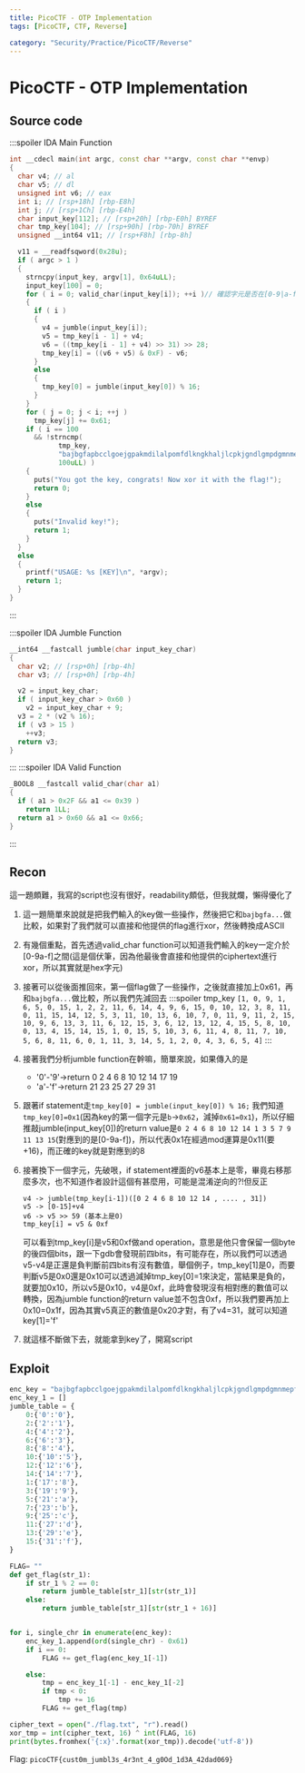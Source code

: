 ```yaml
---
title: PicoCTF - OTP Implementation
tags: [PicoCTF, CTF, Reverse]

category: "Security/Practice/PicoCTF/Reverse"
---
```


# PicoCTF - OTP Implementation
<!-- more -->

## Source code
:::spoiler IDA Main Function
```cpp
int __cdecl main(int argc, const char **argv, const char **envp)
{
  char v4; // al
  char v5; // dl
  unsigned int v6; // eax
  int i; // [rsp+18h] [rbp-E8h]
  int j; // [rsp+1Ch] [rbp-E4h]
  char input_key[112]; // [rsp+20h] [rbp-E0h] BYREF
  char tmp_key[104]; // [rsp+90h] [rbp-70h] BYREF
  unsigned __int64 v11; // [rsp+F8h] [rbp-8h]

  v11 = __readfsqword(0x28u);
  if ( argc > 1 )
  {
    strncpy(input_key, argv[1], 0x64uLL);
    input_key[100] = 0;
    for ( i = 0; valid_char(input_key[i]); ++i )// 確認字元是否在[0-9|a-f]之間
    {
      if ( i )
      {
        v4 = jumble(input_key[i]);
        v5 = tmp_key[i - 1] + v4;
        v6 = ((tmp_key[i - 1] + v4) >> 31) >> 28;
        tmp_key[i] = ((v6 + v5) & 0xF) - v6;
      }
      else
      {
        tmp_key[0] = jumble(input_key[0]) % 16;
      }
    }
    for ( j = 0; j < i; ++j )
      tmp_key[j] += 0x61;
    if ( i == 100
      && !strncmp(
            tmp_key,
            "bajbgfapbcclgoejgpakmdilalpomfdlkngkhaljlcpkjgndlgmpdgmnmepfikanepopbapfkdgleilhkfgilgabldofbcaedgfe",
            100uLL) )
    {
      puts("You got the key, congrats! Now xor it with the flag!");
      return 0;
    }
    else
    {
      puts("Invalid key!");
      return 1;
    }
  }
  else
  {
    printf("USAGE: %s [KEY]\n", *argv);
    return 1;
  }
}
```
:::

:::spoiler IDA Jumble Function
```cpp
__int64 __fastcall jumble(char input_key_char)
{
  char v2; // [rsp+0h] [rbp-4h]
  char v3; // [rsp+0h] [rbp-4h]

  v2 = input_key_char;
  if ( input_key_char > 0x60 )
    v2 = input_key_char + 9;
  v3 = 2 * (v2 % 16);
  if ( v3 > 15 )
    ++v3;
  return v3;
}
```
:::
:::spoiler IDA Valid Function
```cpp
_BOOL8 __fastcall valid_char(char a1)
{
  if ( a1 > 0x2F && a1 <= 0x39 )
    return 1LL;
  return a1 > 0x60 && a1 <= 0x66;
}
```
:::

## Recon
這一題頗難，我寫的script也沒有很好，readability頗低，但我就爛，懶得優化了
1. 這一題簡單來說就是把我們輸入的key做一些操作，然後把它和`bajbgfa...`做比較，如果對了我們就可以直接和他提供的flag進行xor，然後轉換成ASCII
2. 有幾個重點，首先透過valid_char function可以知道我們輸入的key一定介於[0-9a-f]之間(這是個伏筆，因為他最後會直接和他提供的ciphertext進行xor，所以其實就是hex字元)
3. 接著可以從後面推回來，第一個flag做了一些操作，之後就直接加上0x61，再和`bajbgfa...`做比較，所以我們先減回去
    :::spoiler tmp_key
    `[1, 0, 9, 1, 6, 5, 0, 15, 1, 2, 2, 11, 6, 14, 4, 9, 6, 15, 0, 10, 12, 3, 8, 11, 0, 11, 15, 14, 12, 5, 3, 11, 10, 13, 6, 10, 7, 0, 11, 9, 11, 2, 15, 10, 9, 6, 13, 3, 11, 6, 12, 15, 3, 6, 12, 13, 12, 4, 15, 5, 8, 10, 0, 13, 4, 15, 14, 15, 1, 0, 15, 5, 10, 3, 6, 11, 4, 8, 11, 7, 10, 5, 6, 8, 11, 6, 0, 1, 11, 3, 14, 5, 1, 2, 0, 4, 3, 6, 5, 4]`
    :::
4. 接著我們分析jumble function在幹嘛，簡單來說，如果傳入的是
    * '0'-'9'$\to$return 0 2 4 6 8 10 12 14 17 19
    * 'a'-'f'$\to$return 21 23 25 27 29 31
5. 跟著if statement走`tmp_key[0] = jumble(input_key[0]) % 16;`
我們知道`tmp_key[0]=0x1`(因為key的第一個字元是`b`$\to$`0x62`，減掉`0x61=0x1`)，所以仔細推敲jumble(input_key[0])的return value是`0 2 4 6 8 10 12 14 1 3 5 7 9 11 13 15`(對應到的是[0-9a-f])，所以代表0x1在經過mod運算是0x11(要+16)，而正確的key就是對應到的8
6. 接著換下一個字元，先破哏，if statement裡面的v6基本上是零，畢竟右移那麼多次，也不知道作者設計這個有甚麼用，可能是混淆逆向的?!但反正
    ```
    v4 -> jumble(tmp_key[i-1])([0 2 4 6 8 10 12 14 , .... , 31])
    v5 -> [0-15]+v4
    v6 -> v5 >> 59 (基本上是0)
    tmp_key[i] = v5 & 0xf
    ```
    可以看到tmp_key[i]是v5和0xf做and operation，意思是他只會保留一個byte的後四個bits，跟一下gdb會發現前四bits，有可能存在，所以我們可以透過v5-v4是正還是負判斷前四bits有沒有數值，舉個例子，tmp_key[1]是0，而要判斷v5是0x0還是0x10可以透過減掉tmp_key[0]=1來決定，當結果是負的，就要加0x10，所以v5是0x10，v4是0xf，此時會發現沒有相對應的數值可以轉換，因為jumble function的return value並不包含0xf，所以我們要再加上0x10=0x1f，因為其實v5真正的數值是0x20才對，有了v4=31，就可以知道key[1]='f'
    
6. 就這樣不斷做下去，就能拿到key了，開寫script

## Exploit
```python
enc_key = "bajbgfapbcclgoejgpakmdilalpomfdlkngkhaljlcpkjgndlgmpdgmnmepfikanepopbapfkdgleilhkfgilgabldofbcaedgfe"
enc_key_1 = []
jumble_table = {
    0:{'0':'0'},
    2:{'2':'1'},
    4:{'4':'2'},
    6:{'6':'3'},
    8:{'8':'4'},
    10:{'10':'5'},
    12:{'12':'6'},
    14:{'14':'7'},
    1:{'17':'8'},
    3:{'19':'9'},
    5:{'21':'a'},
    7:{'23':'b'},
    9:{'25':'c'},
    11:{'27':'d'},
    13:{'29':'e'},
    15:{'31':'f'},
}

FLAG= ""
def get_flag(str_1):
    if str_1 % 2 == 0:
        return jumble_table[str_1][str(str_1)]
    else:
        return jumble_table[str_1][str(str_1 + 16)]


for i, single_chr in enumerate(enc_key):
    enc_key_1.append(ord(single_chr) - 0x61)
    if i == 0:
        FLAG += get_flag(enc_key_1[-1])

    else:
        tmp = enc_key_1[-1] - enc_key_1[-2]
        if tmp < 0:
            tmp += 16
        FLAG += get_flag(tmp)

cipher_text = open("./flag.txt", "r").read()
xor_tmp = int(cipher_text, 16) ^ int(FLAG, 16)
print(bytes.fromhex('{:x}'.format(xor_tmp)).decode('utf-8'))
```


Flag: `picoCTF{cust0m_jumbl3s_4r3nt_4_g0Od_1d3A_42dad069}`